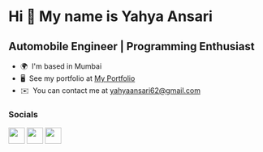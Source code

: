 Hi 👋 My name is Yahya Ansari
=============================

Automobile Engineer | Programming Enthusiast
--------------------------------------------

* 🌍  I'm based in Mumbai
* 🖥️  See my portfolio at [My Portfolio](http://novus-afk.github.io/yahya)
* ✉️  You can contact me at [yahyaansari62@gmail.com](mailto:yahyaansari62@gmail.com)


### Socials

<p align="left"> <a href="https://www.github.com/novus-afk" target="_blank" rel="noreferrer"><img src="https://raw.githubusercontent.com/danielcranney/readme-generator/main/public/icons/socials/github.svg" width="32" height="32" /></a> <a href="https://www.linkedin.com/in/yahya-ansari" target="_blank" rel="noreferrer"><img src="https://raw.githubusercontent.com/danielcranney/readme-generator/main/public/icons/socials/linkedin.svg" width="32" height="32" /></a> <a href="https://medium.com/@novus_afk" target="_blank" rel="noreferrer"><img src="https://raw.githubusercontent.com/danielcranney/readme-generator/main/public/icons/socials/medium.svg" width="32" height="32" /></a></p>